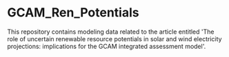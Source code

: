 # GCAM_Ren_Potentials
This repository contains modeling data related to the article entitled 'The role of uncertain renewable resource potentials in solar and wind electricity projections: implications for the GCAM integrated assessment model'.
